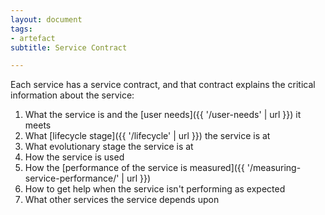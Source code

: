 ```yaml
---
layout: document
tags:
- artefact
subtitle: Service Contract

---
```

Each service has a service contract, and that contract explains the critical information about the service:

1. What the service is and the [user needs]({{ '/user-needs' | url }}) it meets
2. What [lifecycle stage]({{ '/lifecycle' | url }}) the service is at
3. What evolutionary stage the service is at
4. How the service is used
5. How the [performance of the service is measured]({{ '/measuring-service-performance/' | url }})
6. How to get help when the service isn't performing as expected
7. What other services the service depends upon